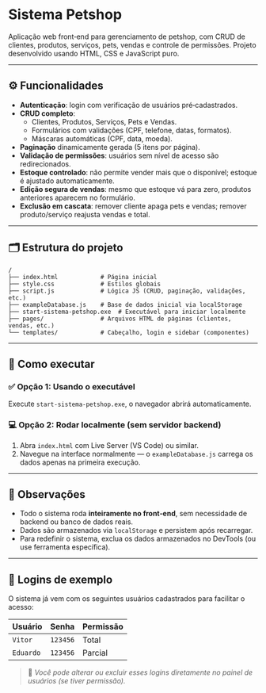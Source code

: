 # Sistema Petshop

Aplicação web front‑end para gerenciamento de petshop, com CRUD de clientes, produtos, serviços, pets, vendas e controle de permissões. Projeto desenvolvido usando HTML, CSS e JavaScript puro.

---

## ⚙️ Funcionalidades

- **Autenticação**: login com verificação de usuários pré‑cadastrados.
- **CRUD completo**:
  - Clientes, Produtos, Serviços, Pets e Vendas.
  - Formulários com validações (CPF, telefone, datas, formatos).
  - Máscaras automáticas (CPF, data, moeda).
- **Paginação** dinamicamente gerada (5 itens por página).
- **Validação de permissões**: usuários sem nível de acesso são redirecionados.
- **Estoque controlado**: não permite vender mais que o disponível; estoque é ajustado automaticamente.
- **Edição segura de vendas**: mesmo que estoque vá para zero, produtos anteriores aparecem no formulário.
- **Exclusão em cascata**: remover cliente apaga pets e vendas; remover produto/serviço reajusta vendas e total.

---

## 🗂️ Estrutura do projeto

```
/
├── index.html            # Página inicial
├── style.css             # Estilos globais
├── script.js             # Lógica JS (CRUD, paginação, validações, etc.)
├── exampleDatabase.js    # Base de dados inicial via localStorage
├── start‑sistema‑petshop.exe  # Executável para iniciar localmente
├── pages/                # Arquivos HTML de páginas (clientes, vendas, etc.)
└── templates/            # Cabeçalho, login e sidebar (componentes)
```

---

## 🚀 Como executar

### ✅ Opção 1: Usando o executável
Execute `start‑sistema‑petshop.exe`, o navegador abrirá automaticamente.

### 💻 Opção 2: Rodar localmente (sem servidor backend)
1. Abra `index.html` com Live Server (VS Code) ou similar.
2. Navegue na interface normalmente — o `exampleDatabase.js` carrega os dados apenas na primeira execução.

---

## 📌 Observações

- Todo o sistema roda **inteiramente no front‑end**, sem necessidade de backend ou banco de dados reais.
- Dados são armazenados via `localStorage` e persistem após recarregar.
- Para redefinir o sistema, exclua os dados armazenados no DevTools (ou use ferramenta específica).

---

## 🔐 Logins de exemplo

O sistema já vem com os seguintes usuários cadastrados para facilitar o acesso:

| Usuário       | Senha       | Permissão      |
|---------------|-------------|----------------|
| `Vitor`       | `123456`    | Total          |
| `Eduardo`     | `123456`    | Parcial        |

> 📌 *Você pode alterar ou excluir esses logins diretamente no painel de usuários (se tiver permissão).*
